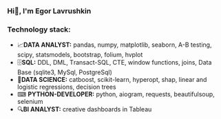 ### Hi👋, I'm Egor Lavrushkin

### Technology stack:
+ 📈**DATA ANALYST:** pandas, numpy, matplotlib, seaborn, A-B testing, scipy, statsmodels, bootstrap, folium, hvplot
+ 🗄**SQL:** DDL, DML, Тransact-SQL, CTE, window functions, joins, Data Base (sqlite3, MySql, PostgreSql)
+ 🔮**DATA SCIENCE:** catboost, scikit-learn, hyperopt, shap, linear and logistic regressions, decision trees
+ ⌨ **PYTHON-DEVELOPER:** python, aiogram, requests, beautifulsoup, selenium
+ 🔍**BI ANALYST:** creative dashboards in Tableau





